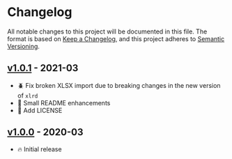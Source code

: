 # Changelog

All notable changes to this project will be documented in this file. The format is based on [Keep a Changelog](https://keepachangelog.com/en/1.0.0/),
and this project adheres to [Semantic Versioning](https://semver.org/spec/v2.0.0.html).

## [v1.0.1](https://github.com/dataiku/dss-plugin-excel-sheet-importer/releases/tag/v1.0.1) - 2021-03

- 🪲 Fix broken XLSX import due to breaking changes in the new version of `xlrd`
- 💅 Small README enhancements
- 📙 Add LICENSE

## [v1.0.0](https://github.com/dataiku/dss-plugin-excel-sheet-importer/releases/tag/v1.0.0) - 2020-03

- 🔥 Initial release
